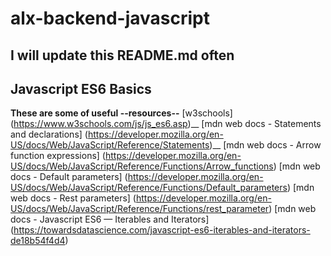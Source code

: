 # alx-backend-javascript
## I will update this README.md often

## Javascript ES6 Basics
**These are some of useful --resources--**
[w3schools] (https://www.w3schools.com/js/js_es6.asp)__
[mdn web docs - Statements and declarations] (https://developer.mozilla.org/en-US/docs/Web/JavaScript/Reference/Statements)__
[mdn web docs - Arrow function expressions] (https://developer.mozilla.org/en-US/docs/Web/JavaScript/Reference/Functions/Arrow_functions)
[mdn web docs - Default parameters] (https://developer.mozilla.org/en-US/docs/Web/JavaScript/Reference/Functions/Default_parameters)
[mdn web docs - Rest parameters] (https://developer.mozilla.org/en-US/docs/Web/JavaScript/Reference/Functions/rest_parameter)
[mdn web docs - Javascript ES6 — Iterables and Iterators] (https://towardsdatascience.com/javascript-es6-iterables-and-iterators-de18b54f4d4)

